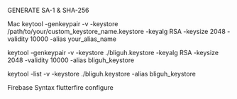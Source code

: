 GENERATE SA-1 & SHA-256

Mac
keytool -genkeypair -v -keystore /path/to/your/custom_keystore_name.keystore -keyalg RSA -keysize 2048 -validity 10000 -alias your_alias_name

keytool -genkeypair -v -keystore ./bliguh.keystore -keyalg RSA -keysize 2048 -validity 10000 -alias bliguh_keystore

keytool -list -v -keystore ./bliguh.keystore -alias bliguh_keystore

Firebase Syntax
flutterfire configure
